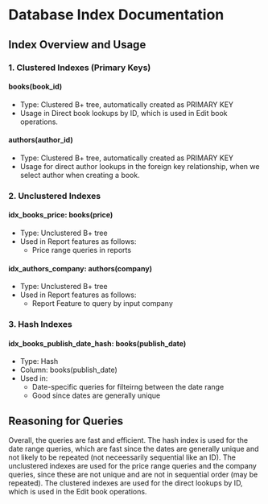 # Database Index Documentation

## Index Overview and Usage

### 1. Clustered Indexes (Primary Keys)

#### books(book_id) 
- Type: Clustered B+ tree, automatically created as PRIMARY KEY
- Usage in Direct book lookups by ID, which is used in Edit book operations. 

#### authors(author_id) 
- Type: Clustered B+ tree, automatically created as PRIMARY KEY
- Usage for direct author lookups in the foreign key relationship, when we select
author when creating a book. 

### 2. Unclustered Indexes

#### idx_books_price: books(price)
- Type: Unclustered B+ tree
- Used in Report features as follows:
  - Price range queries in reports

#### idx_authors_company: authors(company)
- Type: Unclustered B+ tree
- Used in Report features as follows:
  - Report Feature to query by input company

### 3. Hash Indexes

#### idx_books_publish_date_hash: books(publish_date)
- Type: Hash 
- Column: books(publish_date)
- Used in:
  - Date-specific queries for filteirng between the date range
  - Good since dates are generally unique 

## Reasoning for Queries
Overall, the queries are fast and efficient. The hash index is used for the date range queries, which are fast since the dates are generally unique and not likely to be repeated (not neceessarily sequential like an ID). The unclustered indexes are used for the price range queries and the company queries, since these are not unique and are not in sequential order (may be repeated). The clustered indexes are used for the direct lookups by ID, which is used in the Edit book operations. 

